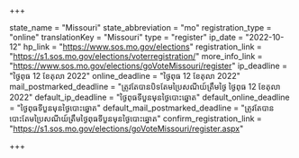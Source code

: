 +++

state_name = "Missouri"
state_abbreviation = "mo"
registration_type = "online"
translationKey = "Missouri"
type = "register"
ip_date = "2022-10-12"
hp_link = "https://www.sos.mo.gov/elections"
registration_link = "https://s1.sos.mo.gov/elections/voterregistration/"
more_info_link = "https://www.sos.mo.gov/elections/goVoteMissouri/register"
ip_deadline = "ថ្ងៃពុធ 12 ខែតុលា 2022"
online_deadline = "ថ្ងៃពុធ 12 ខែតុលា 2022"
mail_postmarked_deadline = "ត្រូវតែបានបិទតែមប្រៃសណីយ៍ត្រឹមថ្ងៃ​ ថ្ងៃពុធ 12 ខែតុលា 2022"
default_ip_deadline = "ថ្ងៃពុធទីបួនមុនថ្ងៃបោះឆ្នោត"
default_online_deadline = "ថ្ងៃពុធទីបួនមុនថ្ងៃបោះឆ្នោត"
default_mail_postmarked_deadline = "ត្រូវតែបានបោះតែមប្រៃសណីយ៍ត្រឹមថ្ងៃពុធទីបួនមុនថ្ងៃបោះឆ្នោត"
confirm_registration_link = "https://s1.sos.mo.gov/elections/goVoteMissouri/register.aspx"

+++